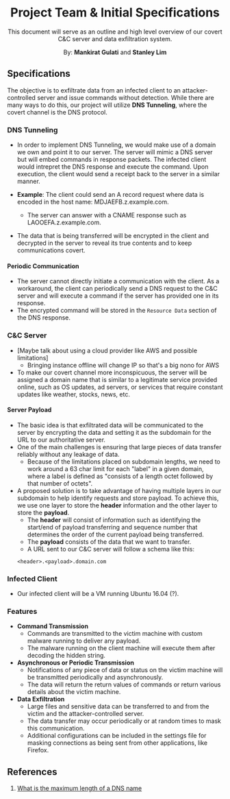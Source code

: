 <h1 align=center>Project Team & Initial Specifications</h1>
<p align=center>This document will serve as an outline and high level overview of our covert C&C server and data exfiltration system.</p>
<p align=center>By: <strong>Mankirat Gulati</strong> and <strong>Stanley Lim</strong></p>

## Specifications
The objective is to exfiltrate data from an infected client to an attacker-controlled server and issue commands without detection. While there are many ways to do this, our project will utilize **DNS Tunneling**, where the covert channel is the DNS protocol. 

### DNS Tunneling
* In order to implement DNS Tunneling, we would make use of a domain we own and point it to our server. The server will mimic a DNS server but will embed commands in response packets. <We can probably add more information about how the embedding is done here.> The infected client would intrepret the DNS response and execute the command. Upon execution, the client would send a receipt back to the server in a similar manner.
  
* **Example**: The client could send an A record request where data is encoded in the host name: MDJAEFB.z.example.com.
  * The server can answer with a CNAME response such as LAOOEFA.z.example.com.

* The data that is being transferred will be encrypted in the client and decrypted in the server to reveal its true contents and to keep communications covert.

#### Periodic Communication
* The server cannot directly initiate a communication with the client. As a workaround, the client can periodically send a DNS request to the C&C server and will execute a command if the server has provided one in its response.
* The encrypted command will be stored in the `Resource Data` section of the DNS response.

### C&C Server
* [Maybe talk about using a cloud provider like AWS and possible limitations]
    * Bringing instance offline will change IP so that's a big nono for AWS
* To make our covert channel more inconspicuous, the server will be assigned a domain name that is similar to a legitimate service provided online, such as OS updates, ad servers, or services that require constant updates like weather, stocks, news, etc.

#### Server Payload
* The basic idea is that exfiltrated data will be communicated to the server by encrypting the data and setting it as the subdomain for the URL to our authoritative server.
* One of the main challenges is ensuring that large pieces of data transfer reliably without any leakage of data.
    * Because of the limitations placed on subdomain lengths, we need to work around a 63 char limit for each "label" in a given domain, where a label is defined as "consists of a length octet followed by that number of octets".
* A proposed solution is to take advantage of having multiple layers in our subdomain to help identify requests and store payload. To achieve this, we use one layer to store the **header** information and the other layer to store the **payload**.
    * The **header** will consist of information such as identifying the start/end of payload transferring and sequence number that determines the order of the current payload being transferred.
    * The **payload** consists of the data that we want to transfer.
    * A URL sent to our C&C server will follow a schema like this:
    ```
    <header>.<payload>.domain.com
    ```
    
### Infected Client
* Our infected client will be a VM running Ubuntu 16.04 (?).

### Features
* **Command Transmission**
    * Commands are transmitted to the victim machine with custom malware running to deliver any payload.
    * The malware running on the client machine will execute them after decoding the hidden string.
* **Asynchronous or Periodic Transmission**
    * Notifications of any piece of data or status on the victim machine will be transmitted periodically and asynchronously.
    * The data will return the return values of commands or return various details about the victim machine.
* **Data Exfiltration**
    * Large files and sensitive data can be transferred to and from the victim and the attacker-controlled server.
    * The data transfer may occur periodically or at random times to mask this communication.
    * Additional configurations can be included in the settings file for masking connections as being sent from other applications, like Firefox.

## References
1. [What is the maximum length of a DNS name](https://stackoverflow.com/questions/32290167/what-is-the-maximum-length-of-a-dns-name)